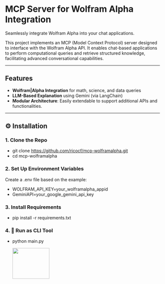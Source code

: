 # MCP Server for Wolfram Alpha Integration
Seamlessly integrate Wolfram Alpha into your chat applications.

This project implements an MCP (Model Context Protocol) server designed to interface with the Wolfram Alpha API. It enables chat-based applications to perform computational queries and retrieve structured knowledge, facilitating advanced conversational capabilities.

---

##  Features

- **Wolfram|Alpha Integration** for math, science, and data queries  
- **LLM-Based Explanation** using Gemini (via LangChain)  
- **Modular Architecture**: Easily extendable to support additional APIs and functionalities.
---

## ⚙️ Installation

### 1. Clone the Repo
- git clone https://github.com/ricocf/mcp-wolframalpha.git
- cd mcp-wolframalpha

### 2. Set Up Environment Variables
Create a .env file based on the example:
- WOLFRAM_API_KEY=your_wolframalpha_appid
- GeminiAPI=your_google_gemini_api_key

### 3. Install Requirements
- pip install -r requirements.txt

### 4. 🚀 Run as CLI Tool
- python main.py


  <img src="https://media0.giphy.com/media/v1.Y2lkPTc5MGI3NjExYXFuY2t1M2VvcXl2emszeXJoZWI3dXZuNTNqaWloc3Uxd3phaGU5byZlcD12MV9pbnRlcm5hbF9naWZfYnlfaWQmY3Q9Zw/L8K62iTDkzGX6/giphy.gif" width="120" height="100" />
